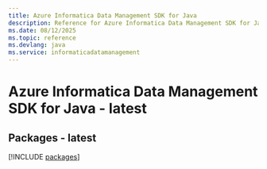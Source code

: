 ```yaml
---
title: Azure Informatica Data Management SDK for Java
description: Reference for Azure Informatica Data Management SDK for Java
ms.date: 08/12/2025
ms.topic: reference
ms.devlang: java
ms.service: informaticadatamanagement
---
```

# Azure Informatica Data Management SDK for Java - latest
## Packages - latest
[!INCLUDE [packages](informatica-data-management-index.md)]